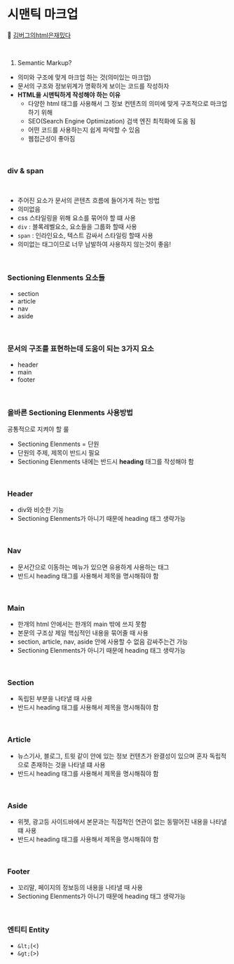 # 시맨틱 마크업
📌 [김버그의html은재밌다](https://edu.goorm.io/lecture/20583/%25EA%25B9%2580%25EB%25B2%2584%25EA%25B7%25B8%25EC%259D%2598-html-css%25EB%258A%2594-%25EC%259E%25AC%25EB%25B0%258C%25EB%258B%25A4)

<br>

1. Semantic Markup?
* 의미와 구조에 맞게 마크업 하는 것(의미있는 마크업)
* 문서의 구조와 정보위계가 명확하게 보이는 코드를 작성하자
* **HTML을 시맨틱하게 작성해야 하는 이유**
    * 다양한 html 태그를 사용해서 그 정보 컨텐츠의 의미에 맞게 구조적으로 마크업 하기 위해 
    * SEO(Search Engine Optimization) 검색 엔진 최적화에 도움 됨
    * 어떤 코드를 사용하는지 쉽게 파악할 수 있음
    * 웹접근성이 좋아짐

<br>

### div & span

<br>

* 주어진 요소가 문서의 콘텐츠 흐름에 들어가게 하는 방법
* 의미없음
* css 스타일링을 위해 요소를 묶어야 할 떄 사용 
* `div` : 블록레벨요소, 요소들을 그룹화 할때 사용
* `span` : 인라인요소, 텍스트 감싸서 스타일링 할때 사용
* 의미없는 태그이므로 너무 남발하여 사용하지 않는것이 좋음!

<br>


### Sectioning Elenments 요소들
* section
* article 
* nav
* aside

<br>

### 문서의 구조를 표현하는데 도움이 되는 3가지 요소 
* header
* main
* footer

<br>

### **올바른 Sectioning Elenments 사용방법**
공통적으로 지켜야 할 룰
* Sectioning Elenments = 단원
* 단원의 주제, 제목이 반드시 필요
* Sectioning Elenments 내에는 반드시 **heading** 태그를 작성해야 함

<br>

### Header
* div와 비슷한 기능
* Sectioning Elenments가 아니기 때문에 heading 태그 생략가능

<br>

### Nav
* 문서간으로 이동하는 메뉴가 있으면 유용하게 사용하는 태그
* 반드시 heading 태그를 사용해서 제목을 명시해줘야 함

<br>

### Main
* 한개의 html 안에서는 한개의 main 밖에 쓰지 못함
* 본문의 구조상 제일 핵심적인 내용을 묶어줄 때 사용
* section, article, nav, aside 안에 사용할 수 없음 감싸주는건 가능
* Sectioning Elenments가 아니기 때문에 heading 태그 생략가능

<br>

### Section
* 독립된 부분을 나타낼 때 사용
* 반드시 heading 태그를 사용해서 제목을 명시해줘야 함

<br>

### Article
* 뉴스기사, 블로그, 트윗 같이 안에 있는 정보 컨텐츠가 완결성이 있으며 혼자 독립적으로 존재하는 것을 나타낼 떄 사용 
* 반드시 heading 태그를 사용해서 제목을 명시해줘야 함

<br>

### Aside 
* 위젯, 광고등 사이드바에서 본문과는 직접적인 연관이 없는 동떨어진 내용을 나타낼 떄 사용 
* 반드시 heading 태그를 사용해서 제목을 명시해줘야 함

<br>

### Footer
* 꼬리말, 페이지의 정보등의 내용을 나타낼 때 사용 
* Sectioning Elenments가 아니기 때문에 heading 태그 생략가능

<br>

### **엔티티 Entity**
* `&lt;`(<)  
* `&gt;`(>)